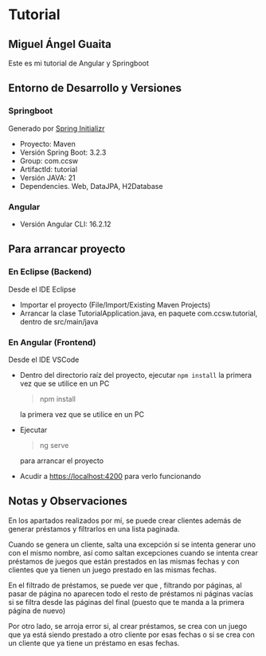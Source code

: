 # Tutorial

## Miguel Ángel Guaita

Este es mi tutorial de Angular y Springboot

## Entorno de Desarrollo y Versiones

### Springboot

Generado por [Spring Initializr](https://start.spring.io/)

- Proyecto: Maven
- Versión Spring Boot: 3.2.3
- Group: com.ccsw
- ArtifactId: tutorial
- Versión JAVA: 21
- Dependencies. Web, DataJPA, H2Database

### Angular

- Versión Angular CLI: 16.2.12

## Para arrancar proyecto

### En Eclipse (Backend)

Desde el IDE Eclipse

- Importar el proyecto (File/Import/Existing Maven Projects)
- Arrancar la clase TutorialApplication.java, en paquete com.ccsw.tutorial, dentro de src/main/java

### En Angular  (Frontend)

Desde el IDE VSCode

- Dentro del directorio raíz del proyecto, ejecutar `npm install` la primera vez que se utilice en un PC
    > npm install

    la primera vez que se utilice en un PC
- Ejecutar
    > ng serve

    para arrancar el proyecto

- Acudir a <https://localhost:4200>  para verlo funcionando

## Notas y Observaciones

En los apartados realizados por mí, se puede crear clientes además de generar préstamos y filtrarlos en una lista paginada.

Cuando se genera un cliente, salta una excepción si se intenta generar uno con el mismo nombre, así como saltan excepciones cuando se intenta crear préstamos de juegos que están prestados en las mismas fechas y con clientes que ya tienen un juego prestado en las mismas fechas.

En el filtrado de préstamos, se puede ver que , filtrando por
páginas, al pasar de página no aparecen todo el resto de préstamos ni páginas vacías si se filtra desde las páginas del final (puesto que te manda a la primera página de nuevo)

Por otro lado, se arroja error si, al crear préstamos, se crea con un juego que ya está siendo prestado
a otro cliente por esas fechas o si se crea con un cliente que ya tiene un préstamo en esas fechas.

